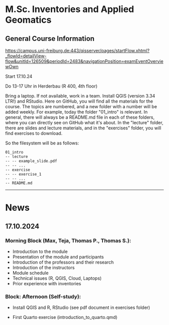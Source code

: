 # M.Sc. Inventories and Applied Geomatics
## General Course Information

https://campus.uni-freiburg.de:443/qisserver/pages/startFlow.xhtml?_flowId=detailView-flow&unitId=126509&periodId=2483&navigationPosition=examEventOverviewOwn

Start 17.10.24

Do 13-17 Uhr in Herderbau (R 400, 4th floor)

Bring a laptop. If not available, work in a team.
Install QGIS (version 3.34 LTR!) and RStudio.
Here on GitHub, you will find all the materials for the course. The topics are numbered, and a new folder with a number will be added weekly. For example, today the folder "01_intro" is relevant. In general, there will always be a README.md file in each of these folders, where you can directly see on GitHub what it's about. In the "lecture" folder, there are slides and lecture materials, and in the "exercises" folder, you will find exercises to download.

So the filesystem will be as follows:

```
01_intro
-- lecture
-- -- example_slide.pdf
-- -- ...
-- exercise
-- -- exercise_1
-- -- ...
-- README.md
```

---------------------------

# News
## 17.10.2024

### Morning Block (Max, Teja, Thomas P., Thomas S.):

- Introduction to the module
- Presentation of the module and participants
- Introduction of the professors and their research
- Introduction of the instructors
- Module schedule
- Technical issues (R, QGIS, Cloud, Laptops)
- Prior experience with inventories

### Block: Afternoon (Self-study):

- Install QGIS and R, RStudio (see pdf document in exercises folder)

- First Quarto exercise (introduction_to_quarto.qmd)